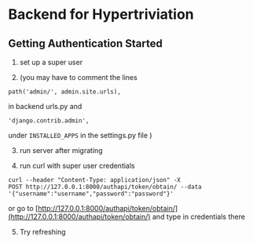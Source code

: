 # Backend for Hypertriviation

## Getting Authentication Started
1. set up a super user

2. (you may have to comment the lines 
```
path('admin/', admin.site.urls),
```
 in backend urls.py
and 
```
'django.contrib.admin',
```
under `INSTALLED_APPS` in the settings.py file
)

3. run server after migrating

4. run curl with super user credentials
```
curl --header "Content-Type: application/json" -X 
POST http://127.0.0.1:8000/authapi/token/obtain/ --data '{"username":"username","password":"password"}'
```
or go to  [http://127.0.0.1:8000/authapi/token/obtain/](http://127.0.0.1:8000/authapi/token/obtain/) and type in credentials there

5. Try refreshing